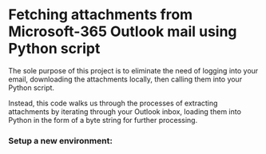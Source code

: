 # Fetching attachments from Microsoft-365 Outlook mail using Python script 

The sole purpose of this project is to eliminate the need of logging into your email, downloading the attachments locally, then calling them into your Python script.

Instead, this code walks us through the processes of extracting attachments by iterating through your Outlook inbox, loading them into Python in the form of a byte string for further processing.

### Setup a new environment:
